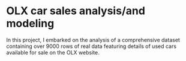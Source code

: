 # OLX car sales analysis/and modeling
 In this project, I embarked on the analysis of a comprehensive dataset containing over 9000 rows of real data featuring details of used cars available for sale on the OLX website.
